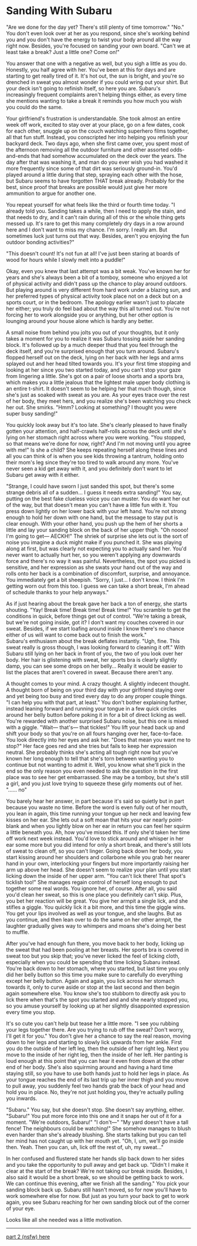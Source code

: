 # Sanding With Subaru

"Are we done for the day yet? There's still plenty of time tomorrow."
"No."
You don't even look over at her as you respond, since she's working behind you and you don't have the energy to twist your body around all the way right now. Besides, you're focused on sanding your own board.
"Can't we at least take a break? Just a little one? Come on!"

You answer that one with a negative as well, but you sigh a little as you do. Honestly, you half agree with her. You've been at this for days and are starting to get really tired of it. It's hot out, the sun is bright, and you're so drenched in sweat you almost wonder if you could wring out your shirt. But your deck isn't going to refinish itself, so here you are. Subaru's increasingly frequent complaints aren't helping things either, as every time she mentions wanting to take a break it reminds you how much you wish you could do the same.

Your girlfriend's frustration is understandable. She took almost an entire week off work, excited to stay over at your place, go on a few dates, cook for each other, snuggle up on the couch watching superhero films together, all that fun stuff. Instead, you conscripted her into helping you refinish your backyard deck. Two days ago, when she first came over, you spent most of the afternoon removing all the outdoor furniture and other assorted odds-and-ends that had somehow accumulated on the deck over the years. The day after that was washing it, and man do you ever wish you had washed it more frequently since some of that dirt was seriously ground-in. You'd played around a little during that step, spraying each other with the hose, but Subaru seems to have forgotten THAT break already. Probably for the best, since proof that breaks are possible would just give her more ammunition to argue for another one.

You repeat yourself for what feels like the third or fourth time today. "I already told you. Sanding takes a while, then I need to apply the stain, and that needs to dry, and it can't rain during all of this or the whole thing gets messed up. It's rare to get this many completely dry days in a row around here and I don't want to miss my chance. I'm sorry. I really am. But sometimes luck just turns out that way. Besides, aren't you enjoying the fun outdoor bonding activities?"

"This doesn't count! It's not fun at all! I've just been staring at boards of wood for hours while I slowly melt into a puddle!"

Okay, even you knew that last attempt was a bit weak. You've known her for years and she's always been a bit of a tomboy, someone who enjoyed a lot of physical activity and didn't pass up the chance to play around outdoors. But playing around is very different from hard work under a blazing sun, and her preferred types of physical activity took place not on a deck but on a sports court, or in the bedroom. The apology earlier wasn't just to placate her either; you truly do feel bad about the way this all turned out. You're not forcing her to work alongside you or anything, but her other option is lounging around your house alone which is hardly any better.

A small noise from behind you jolts you out of your thoughts, but it only takes a moment for you to realize it was Subaru tossing aside her sanding block. It's followed up by a much deeper thud that you feel through the deck itself, and you're surprised enough that you turn around. Subaru's flopped herself out on the deck, lying on her back with her legs and arms splayed out and her head tilted towards you. It's your first time stopping and looking at her since you two started today, and you can't stop your gaze from lingering a little. She's got on a pair of loose shorts and a sports bra, which makes you a little jealous that the lightest male upper body clothing is an entire t-shirt. It doesn't seem to be helping her that much though, since she's just as soaked with sweat as you are. As your eyes trace over the rest of her body, they meet hers, and you realize she's been watching you check her out. She smirks. "Hmm? Looking at something? I thought you were super busy sanding!"

You quickly look away but it's too late. She's clearly pleased to have finally gotten your attention, and half-crawls half-rolls across the deck until she's lying on her stomach right across where you were working.
"You stopped, so that means we're done for now, right? And I'm not moving until you agree with me!"
Is she a child? She keeps repeating herself along these lines and all you can think of is when you see kids throwing a tantrum, holding onto their mom's leg since they're too tired to walk around any more. You've never seen a kid get away with it, and you definitely don't want to let Subaru get away with it either.

"Strange, I could have sworn I just sanded this spot, but there's some strange debris all of a sudden... I guess it needs extra sanding!" You say, putting on the best fake clueless voice you can muster. You do want her out of the way, but that doesn't mean you can't have a little fun with it. You press down lightly on her lower back with your left hand. You're not strong enough to hold her down with one hand, but the message to stay put is clear enough. With your other hand, you push up the hem of her shorts a little and lay your sanding block on the back of her upper thigh.
"Oh noooo! I'm going to get— AECKH!" The shriek of surprise she lets out is the sort of noise you imagine a duck might make if you punched it. She was playing along at first, but was clearly not expecting you to actually sand her. You'd never want to actually hurt her, so you weren't applying any downwards force and there's no way it was painful. Nevertheless, the spot you picked is sensitive, and her expression as she swats your hand out of the way and rolls onto her back is a combination of discomfort, surprise, and annoyance.
You immediately get a bit sheepish. "Sorry, I just... I don't know. I think I'm getting worn out from this too. I guess we can take a short break, I'm ahead of schedule thanks to your help anyways."

As if just hearing about the break gave her back a ton of energy, she starts shouting. "Yay! Break time! Break time! Break time!" 
You scramble to get the conditions in quick, before things get out of control. "We're taking a break, but we're not going inside, got it? I don't want my couches covered in our sweat. Besides, if we start loafing around inside I know there's no chance either of us will want to come back out to finish the work."  
Subaru's enthusiasm about the break deflates instantly. "Ugh, fine. This sweat really is gross though, I was looking forward to cleaning it off."
With Subaru still lying on her back in front of you, the two of you look over her body. Her hair is glistening with sweat, her sports bra is clearly slightly damp, you can see some drops on her belly... Really it would be easier to list the places that aren't covered in sweat. Because there aren't any.

A thought comes to your mind. A crazy thought. A slightly indecent thought. A thought born of being on your third day with your girlfriend staying over and yet being too busy and tired every day to do any proper couple things. "I can help you with that part, at least."
You don't bother explaining further, instead leaning forward and running your tongue in a few quick circles around her belly button before poking it in for a bit of direct licking as well. You're rewarded with another surprised Subaru noise, but this one is mixed with a giggle.
"Wait— that's— that tickles!"
You lift your head back up and shift your body so that you're on all fours hanging over her, face-to-face. You look directly into her eyes and ask her. "Does that mean you want me to stop?"
Her face goes red and she tries but fails to keep her expression neutral. She probably thinks she's acting all tough right now but you've known her long enough to tell that she's torn between wanting you to continue but not wanting to admit it. Well, you know what she'll pick in the end so the only reason you even needed to ask the question in the first place was to see her get embarrassed. She may be a tomboy, but she's still a girl, and you just love trying to squeeze these girly moments out of her.
"...... no"

You barely hear her answer, in part because it's said so quietly but in part because you waste no time. Before the word is even fully out of her mouth, you lean in again, this time running your tongue up her neck and leaving few kisses on her ear. She lets out a soft moan that hits your ear nearly point-blank and when you lightly blow on her ear in return you can feel her squirm a little beneath you. Ah, how you've missed this. If only she'd taken her time off work next week instead. You'd love to stick around and whisper in her ear some more but you did intend for only a short break, and there's still lots of sweat to clean off, so you can't linger.
Going back down her body, you start kissing around her shoulders and collarbone while you grab her nearer hand in your own, interlocking your fingers but more importantly raising her arm up above her head. She doesn't seem to realize your plan until you start licking down the inside of her upper arm.
"You can't lick there! That spot's ticklish too!" She manages regain control of herself long enough to put together some real words. You ignore her, of course. After all, you said you'd clean her sweat, so this is one place you definitely can't skip. Plus, you bet her reaction will be great. You give her armpit a single lick, and she stifles a giggle. You quickly lick it a bit more, and this time the giggle wins. You get your lips involved as well as your tongue, and she laughs. But as you continue, and then lean over to do the same on her other armpit, the laughter gradually gives way to whimpers and moans she's doing her best to muffle.

After you've had enough fun there, you move back to her body, licking up the sweat that had been pooling at her breasts. Her sports bra is covered in sweat too but you skip that; you've never licked the feel of licking cloth, especially when you could be spending that time licking Subaru instead. You're back down to her stomach, where you started, but last time you only did her belly button so this time you make sure to carefully do everything except her belly button. Again and again, you lick across her stomach towards it, only to curve aside or stop at the last second and then begin again somewhere else. You know she's too stubborn to directly ask you to lick there when that's the spot you started and and she nearly stopped you, so you amuse yourself by looking up at her slightly disappointed expression every time you stop. 

It's so cute you can't help but tease her a little more. "I see you rubbing your legs together there. Are you trying to rub off the sweat? Don't worry, I'll get it for you."
You don't give her a chance to say the real reason, moving down to her legs and starting to slowly lick upwards from her ankle. First you do the outside of her left leg, then the outside of her right leg. Next you move to the inside of her right leg, then the inside of her left. Her panting is loud enough at this point that you can hear it even from down at the other end of her body. She's also squirming around and having a hard time staying still, so you have to use both hands just to hold her legs in place. As your tongue reaches the end of its last trip up her inner thigh and you move to pull away, you suddenly feel two hands grab the back of your head and hold you in place. No, they're not just holding you, they're actually pulling you inwards.

"Subaru." You say, but she doesn't stop. She doesn't say anything, either.
"Subaru!" You put more force into this one and it snaps her out of it for a moment.
"We're outdoors, Subaru!"
"I don't—"
"My yard doesn't have a tall fence! The neighbours could be watching!"
She somehow manages to blush even harder than she's already blushing. She starts talking but you can tell her mind has not caught up with her mouth yet. "Oh, I, um, we'll go inside then. Yeah. Then you can, uh, lick off the rest of, uh, my sweat..."

In her confused and flustered state her hands slip back down to her sides and you take the opportunity to pull away and get back up.
"Didn't I make it clear at the start of the break? We're not taking our break inside. Besides, I also said it would be a short break, so we should be getting back to work. We can continue this evening, after we finish all the sanding."
You pick your sanding block back up. Subaru still hasn't moved, so for now you'll have to work somewhere else for now. But just as you turn your back to get to work again, you see Subaru reaching for her own sanding block out of the corner of your eye.

Looks like all she needed was a little motivation.
***
[part 2 (nsfw) here]( https://rentry.org/zwea9q)